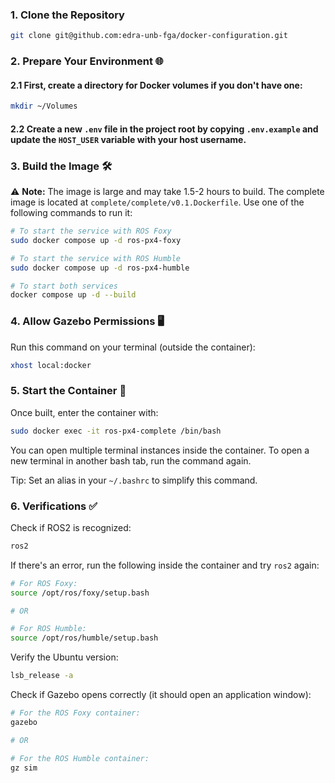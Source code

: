 ### 1. Clone the Repository

```bash
git clone git@github.com:edra-unb-fga/docker-configuration.git
```

### 2. Prepare Your Environment 🌐

#### 2.1 First, create a directory for Docker volumes if you don't have one:

```bash
mkdir ~/Volumes
```

#### 2.2 Create a new `.env` file in the project root by copying `.env.example` and update the `HOST_USER` variable with your host username.

### 3. Build the Image 🛠️

⚠️ **Note:** The image is large and may take 1.5-2 hours to build. The complete image is located at `complete/complete/v0.1.Dockerfile`. Use one of the following commands to run it:

```bash
# To start the service with ROS Foxy
sudo docker compose up -d ros-px4-foxy

# To start the service with ROS Humble
sudo docker compose up -d ros-px4-humble

# To start both services
docker compose up -d --build
```

### 4. Allow Gazebo Permissions 🖥️

Run this command on your terminal (outside the container):

```bash
xhost local:docker
```

### 5. Start the Container 🚀

Once built, enter the container with:

```bash
sudo docker exec -it ros-px4-complete /bin/bash
```

You can open multiple terminal instances inside the container. To open a new terminal in another bash tab, run the command again.

Tip: Set an alias in your `~/.bashrc` to simplify this command.

### 6. Verifications ✅

Check if ROS2 is recognized:

```bash
ros2
```

If there's an error, run the following inside the container and try `ros2` again:

```bash
# For ROS Foxy:
source /opt/ros/foxy/setup.bash

# OR

# For ROS Humble:
source /opt/ros/humble/setup.bash
```

Verify the Ubuntu version:

```bash
lsb_release -a
```

Check if Gazebo opens correctly (it should open an application window):

```bash
# For the ROS Foxy container:
gazebo

# OR

# For the ROS Humble container:
gz sim
```